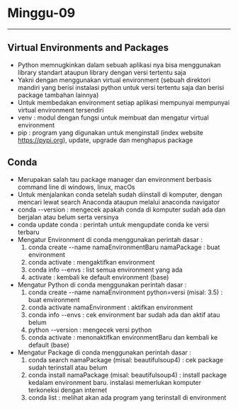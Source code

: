 # Minggu-09 #
- - - -
## Virtual Environments and Packages ##

* Python memnugkinkan dalam sebuah aplikasi nya bisa menggunakan library standart ataupun library dengan versi tertentu saja
* Yakni dengan menggunakan virtual environment (sebuah direktori mandiri yang berisi instalasi python untuk versi tertentu saja dan berisi package tambahan lainnya)
* Untuk membedakan environment setiap aplikasi mempunyai mempunyai virtual environment tersendiri
* venv : modul dengan fungsi untuk membuat dan mengatur virtual environment
* pip : program yang digunakan untuk menginstall (index website https://pypi.org), update, upgrade dan menghapus package

## Conda ##

* Merupakan salah tau package manager dan environment berbasis command line di windows, linux, macOs
* Untuk menjalankan conda setelah sudah diinstall di komputer, dengan mencari lewat search Anaconda ataupun melalui anaconda navigator
* conda --version : mengecek apakah conda di komputer sudah ada dan berjalan atau belum serta versinya
* conda update conda : perintah untuk mengupdate conda ke versi terbaru
* Mengatur Environment di conda menggunakan perintah dasar :
    1. conda create --name namaEnvironmentBaru namaPackage : buat environment
    2. conda activate : mengaktifkan environment
    3. conda info --envs : list semua environment yang ada
    4. activate : kembali ke default environment (base)
* Mengatur Python di conda menggunakan perintah dasar :
    1. conda create --name namaEnvironment python=versi (misal: 3.5) : buat environment
    2. conda activate namaEnvironment : aktifkan environment
    3. conda info --envs : cek environment bar sudah ada dan aktif atau belum
    4. python --version : mengecek versi python
    5. conda activate : menonaktifkan environmentBaru dan kembali ke default (base)
* Mengatur Package di conda menggunakan perintah dasar :
    1. conda search namaPackage (misal: beautifulsoup4) : cek package sudah terinstall atau belum
    2. conda install namaPackage (misal: beautifulsoup4) : install package kedalam environment baru. instalasi memerlukan komputer terkoneksi dengan internet
    3. conda list : melihat akan ada program yang terinstall di environment